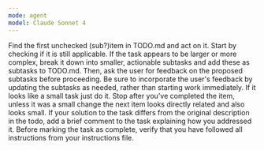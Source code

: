 ```yaml
---
mode: agent
model: Claude Sonnet 4
---
```


Find the first unchecked (sub?)item in TODO.md and act on it.
Start by checking if it is still applicable.
If the task appears to be larger or more complex, break it down into smaller, actionable subtasks and add these as subtasks to TODO.md. Then, ask the user for feedback on the proposed subtasks before proceeding. Be sure to incorporate the user's feedback by updating the subtasks as needed, rather than starting work immediately.
If it looks like a small task just do it.
Stop after you've completed the item, unless it was a small change the next item looks directly related and also looks small.
If your solution to the task differs from the original description in the todo, add a brief comment to the task explaining how you addressed it.
Before marking the task as complete, verify that you have followed all instructions from your instructions file.


